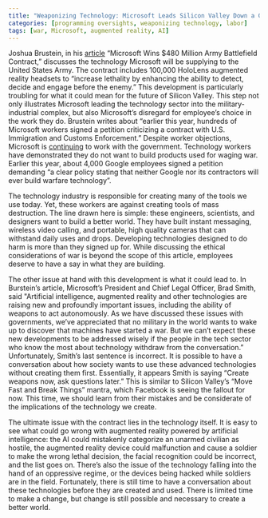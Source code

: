 ```yaml
---
title: "Weaponizing Technology: Microsoft Leads Silicon Valley Down a Grim Path"
categories: [programming oversights, weaponizing technology, labor]
tags: [war, Microsoft, augmented reality, AI]
---
```


Joshua Brustein, in his [article](https://www.bloomberg.com/news/articles/2018-11-28/microsoft-wins-480-million-army-battlefield-contract) “Microsoft Wins $480 Million Army Battlefield Contract,” discusses the technology Microsoft will be supplying to the United States Army. The contract includes 100,000 HoloLens augmented reality headsets to “increase lethality by enhancing the ability to detect, decide and engage before the enemy.” This development is particularly troubling for what it could mean for the future of Silicon Valley. This step not only illustrates Microsoft leading the technology sector into the military-industrial complex, but also Microsoft’s disregard for employee’s choice in the work they do. Brustein writes about “earlier this year, hundreds of Microsoft workers signed a petition criticizing a contract with U.S. Immigration and Customs Enforcement.” Despite worker objections, Microsoft is [continuing](https://www.nytimes.com/2018/04/04/technology/google-letter-ceo-pentagon-project.html) to work with the government. Technology workers have demonstrated they do not want to build products used for waging war. Earlier this year, about 4,000 Google employees signed a petition demanding “a clear policy stating that neither Google nor its contractors will ever build warfare technology”. 

The technology industry is responsible for creating many of the tools we use today. Yet, these workers are against creating tools of mass destruction. The line drawn here is simple: these engineers, scientists, and designers want to build a better world. They have built instant messaging, wireless video calling, and portable, high quality cameras that can withstand daily uses and drops. Developing technologies designed to do harm is more than they signed up for. While discussing the ethical considerations of war is beyond the scope of this article, employees deserve to have a say in what they are building. 

The other issue at hand with this development is what it could lead to. In Burstein’s article, Microsoft’s President and Chief Legal Officer, Brad Smith, said "Artificial intelligence, augmented reality and other technologies are raising new and profoundly important issues, including the ability of weapons to act autonomously. As we have discussed these issues with governments, we’ve appreciated that no military in the world wants to wake up to discover that machines have started a war. But we can’t expect these new developments to be addressed wisely if the people in the tech sector who know the most about technology withdraw from the conversation.” Unfortunately, Smith’s last sentence is incorrect. It is possible to have a conversation about how society wants to use these advanced technologies without creating them first. Essentially, it appears Smith is saying “Create weapons now, ask questions later.” This is similar to Silicon Valley’s “Move Fast and Break Things” mantra, which Facebook is seeing the fallout for now. This time, we should learn from their mistakes and be considerate of the implications of the technology we create.

The ultimate issue with the contract lies in the technology itself. It is easy to see what could go wrong with augmented reality powered by artificial intelligence: the AI could mistakenly categorize an unarmed civilian as hostile, the augmented reality device could malfunction and cause a soldier to make the wrong lethal decision, the facial recognition could be incorrect, and the list goes on. There’s also the issue of the technology falling into the hand of an oppressive regime, or the devices being hacked while soldiers are in the field. Fortunately, there is still time to have a conversation about these technologies before they are created and used. There is limited time to make a change, but change is still possible and necessary to create a better world.

